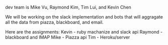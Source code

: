 dev team is Mike Vu, Raymond Kim, Tim Lui, and Kevin Chen

We will be working on the slack implementation and bots that will aggragate all the data from piazza, blackboard, and email.

Here are the assignments:
Kevin - ruby machanize and slack api
Raymond - blackboard and IMAP
Mike - Piazza api
Tim - Heroku/server
